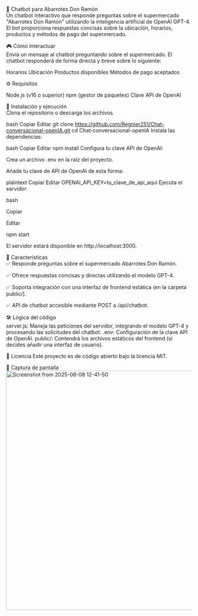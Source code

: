 🛒 Chatbot para Abarrotes Don Ramón </br>
Un chatbot interactivo que responde preguntas sobre el supermercado "Abarrotes Don Ramón" utilizando la inteligencia artificial de OpenAI GPT-4. El bot proporciona respuestas concisas sobre la ubicación, horarios, productos y métodos de pago del supermercado.

🎮 Cómo interactuar </br>
Envía un mensaje al chatbot preguntando sobre el supermercado. El chatbot responderá de forma directa y breve sobre lo siguiente:

Horarios
Ubicación
Productos disponibles
Métodos de pago aceptados

⚙️ Requisitos

Node.js (v16 o superior)
npm (gestor de paquetes)
Clave API de OpenAI

🚀 Instalación y ejecución </br>
Clona el repositorio o descarga los archivos.

bash
Copiar
Editar
git clone https://github.com/Regnier251/Chat-conversacional-openIA.git
cd Chat-conversacional-openIA
Instala las dependencias:

bash
Copiar
Editar
npm install
Configura tu clave API de OpenAI:

Crea un archivo .env en la raíz del proyecto.

Añade tu clave de API de OpenAI de esta forma:

plaintext
Copiar
Editar
OPENAI_API_KEY=tu_clave_de_api_aqui
Ejecuta el servidor:

bash

Copiar

Editar

npm start

El servidor estará disponible en http://localhost:3000.

🎯 Características </br>
✅ Responde preguntas sobre el supermercado Abarrotes Don Ramón.

✅ Ofrece respuestas concisas y directas utilizando el modelo GPT-4.

✅ Soporta integración con una interfaz de frontend estática (en la carpeta public/).

✅ API de chatbot accesible mediante POST a /api/chatbot.

🛠️ Lógica del código </br>
server.js: Maneja las peticiones del servidor, integrando el modelo GPT-4 y procesando las solicitudes del chatbot.
.env: Configuración de la clave API de OpenAI.
public/: Contendrá los archivos estáticos del frontend (si decides añadir una interfaz de usuario).

📜 Licencia
Este proyecto es de código abierto bajo la licencia MIT.

📸 Captura de pantalla </br>
<img width="753" height="649" alt="Screenshot from 2025-08-08 12-41-50" src="https://github.com/user-attachments/assets/2c031cc5-d16d-46f1-9b82-f53a9c2f70dc" />


